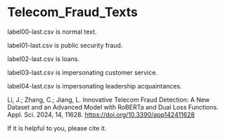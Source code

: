 # Telecom_Fraud_Texts
label00-last.csv is normal text.

label01-last.csv is public security fraud.

label02-last.csv is loans.

label03-last.csv is impersonating customer service.

label04-last.csv is impersonating leadership acquaintances.


Li, J.; Zhang, C.; Jiang, L. Innovative Telecom Fraud Detection: A New Dataset and an Advanced Model with RoBERTa and Dual Loss Functions. Appl. Sci. 2024, 14, 11628. https://doi.org/10.3390/app142411628   

If it is helpful to you, please cite it.
